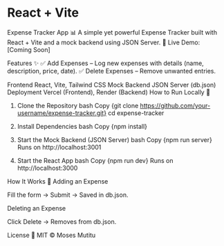 # React + Vite
Expense Tracker App 📊
A simple yet powerful Expense Tracker built with React + Vite and a mock backend using JSON Server. 
🔗 Live Demo: [Coming Soon]

Features ✨
✅ Add Expenses – Log new expenses with details (name, description, price, date).
✅ Delete Expenses – Remove unwanted entries.

Frontend	React, Vite, Tailwind CSS
Mock Backend	JSON Server (db.json)
Deployment	Vercel (Frontend), Render (Backend)
How to Run Locally 🚀
1. Clone the Repository
bash
Copy
{git clone https://github.com/your-username/expense-tracker.git}
cd expense-tracker
2. Install Dependencies
bash
Copy
{npm install}
3. Start the Mock Backend (JSON Server)
bash
Copy
{npm run server}
Runs on http://localhost:3001

4. Start the React App
bash
Copy
{npm run dev}
Runs on http://localhost:3000

How It Works 🔧
Adding an Expense

Fill the form → Submit → Saved in db.json.

Deleting an Expense

Click Delete → Removes from db.json.

License 📜
MIT © Moses Mutitu